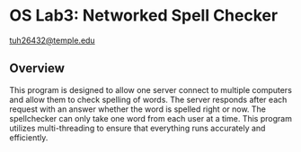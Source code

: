 # OS Lab3: Networked Spell Checker
tuh26432@temple.edu

## Overview
This program is designed to allow one server connect to multiple computers and allow them to check spelling of words. The server responds after each request with an answer whether the word is spelled right or now. The spellchecker can only take one word from each user at a time. This program utilizes multi-threading to ensure that everything runs accurately and efficiently.

